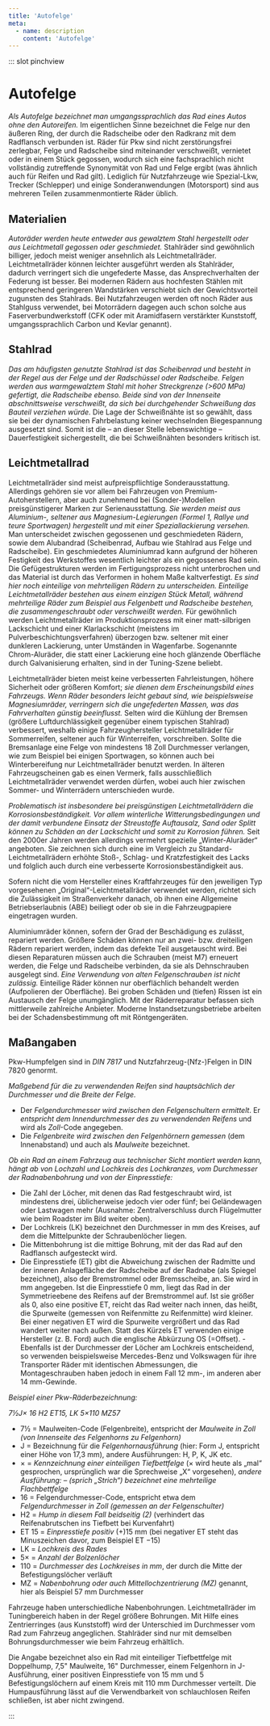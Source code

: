 ```yaml
---
title: 'Autofelge'
meta:
  - name: description
    content: 'Autofelge'
---
```


::: slot pinchview

# Autofelge

*Als Autofelge bezeichnet man umgangssprachlich das Rad eines Autos ohne den Autoreifen.* Im eigentlichen Sinne bezeichnet die Felge nur den äußeren Ring, der durch die Radscheibe oder den Radkranz mit dem Radflansch verbunden ist. Räder für Pkw sind nicht zerstörungsfrei zerlegbar, Felge und Radscheibe sind miteinander verschweißt, vernietet oder in einem Stück gegossen, wodurch sich eine fachsprachlich nicht vollständig zutreffende Synonymität von Rad und Felge ergibt (was ähnlich auch für Reifen und Rad gilt). Lediglich für Nutzfahrzeuge wie Spezial-Lkw, Trecker (Schlepper) und einige Sonderanwendungen (Motorsport) sind aus mehreren Teilen zusammenmontierte Räder üblich.

<YouTube videoid="9kuybmfmKVI" />

## Materialien

*Autoräder werden heute entweder aus gewalztem Stahl hergestellt oder aus Leichtmetall gegossen oder geschmiedet.* Stahlräder sind gewöhnlich billiger, jedoch meist weniger ansehnlich als Leichtmetallräder. Leichtmetallräder können leichter ausgeführt werden als Stahlräder, dadurch verringert sich die ungefederte Masse, das Ansprechverhalten der Federung ist besser. Bei modernen Rädern aus hochfesten Stählen mit entsprechend geringeren Wandstärken verschiebt sich der Gewichtsvorteil zugunsten des Stahlrads. Bei Nutzfahrzeugen werden oft noch Räder aus Stahlguss verwendet, bei Motorrädern dagegen auch schon solche aus Faserverbundwerkstoff (CFK oder mit Aramidfasern verstärkter Kunststoff, umgangssprachlich Carbon und Kevlar genannt).

## Stahlrad

*Das am häufigsten genutzte Stahlrad ist das Scheibenrad und besteht in der Regel aus der Felge und der Radschüssel oder Radscheibe. Felgen werden aus warmgewalztem Stahl mit hoher Streckgrenze (>600 MPa) gefertigt, die Radscheibe ebenso. Beide sind von der Innenseite abschnittsweise verschweißt, da sich bei durchgehender Schweißung das Bauteil verziehen würde.* Die Lage der Schweißnähte ist so gewählt, dass sie bei der dynamischen Fahrbelastung keiner wechselnden Biegespannung ausgesetzt sind. Somit ist die – an dieser Stelle lebenswichtige – Dauerfestigkeit sichergestellt, die bei Schweißnähten besonders kritisch ist.

## Leichtmetallrad

Leichtmetallräder sind meist aufpreispflichtige Sonderausstattung. Allerdings gehören sie vor allem bei Fahrzeugen von Premium-Autoherstellern, aber auch zunehmend bei (Sonder-)Modellen preisgünstigerer Marken zur Serienausstattung. *Sie werden meist aus Aluminium-, seltener aus Magnesium-Legierungen (Formel 1, Rallye und teure Sportwagen) hergestellt und mit einer Speziallackierung versehen.* Man unterscheidet zwischen gegossenen und geschmiedeten Rädern, sowie dem Alubandrad (Scheibenrad, Aufbau wie Stahlrad aus Felge und Radscheibe). Ein geschmiedetes Aluminiumrad kann aufgrund der höheren Festigkeit des Werkstoffes wesentlich leichter als ein gegossenes Rad sein. Die Gefügestrukturen werden im Fertigungsprozess nicht unterbrochen und das Material ist durch das Verformen in hohem Maße kaltverfestigt. *Es sind hier noch einteilige von mehrteiligen Rädern zu unterscheiden. Einteilige Leichtmetallräder bestehen aus einem einzigen Stück Metall, während mehrteilige Räder zum Beispiel aus Felgenbett und Radscheibe bestehen, die zusammengeschraubt oder verschweißt werden.* Für gewöhnlich werden Leichtmetallräder im Produktionsprozess mit einer matt-silbrigen Lackschicht und einer Klarlackschicht (meistens im Pulverbeschichtungsverfahren) überzogen bzw. seltener mit einer dunkleren Lackierung, unter Umständen in Wagenfarbe. Sogenannte Chrom-Aluräder, die statt einer Lackierung eine hoch glänzende Oberfläche durch Galvanisierung erhalten, sind in der Tuning-Szene beliebt.

Leichtmetallräder bieten meist keine verbesserten Fahrleistungen, höhere Sicherheit oder größeren Komfort; *sie dienen dem Erscheinungsbild eines Fahrzeugs. Wenn Räder besonders leicht gebaut sind, wie beispielsweise Magnesiumräder, verringern sich die ungefederten Massen, was das Fahrverhalten günstig beeinflusst.* Selten wird die Kühlung der Bremsen (größere Luftdurchlässigkeit gegenüber einem typischen Stahlrad) verbessert, weshalb einige Fahrzeughersteller Leichtmetallräder für Sommerreifen, seltener auch für Winterreifen, vorschreiben. Sollte die Bremsanlage eine Felge von mindestens 18 Zoll Durchmesser verlangen, wie zum Beispiel bei einigen Sportwagen, so können auch bei Winterbereifung nur Leichtmetallräder benutzt werden. In älteren Fahrzeugscheinen gab es einen Vermerk, falls ausschließlich Leichtmetallräder verwendet werden dürfen, wobei auch hier zwischen Sommer- und Winterrädern unterschieden wurde.

*Problematisch ist insbesondere bei preisgünstigen Leichtmetallrädern die Korrosionsbeständigkeit. Vor allem winterliche Witterungsbedingungen und der damit verbundene Einsatz der Streustoffe Auftausalz, Sand oder Splitt können zu Schäden an der Lackschicht und somit zu Korrosion führen.* Seit den 2000er Jahren werden allerdings vermehrt spezielle „Winter-Aluräder“ angeboten. Sie zeichnen sich durch eine im Vergleich zu Standard-Leichtmetallrädern erhöhte Stoß-, Schlag- und Kratzfestigkeit des Lacks und folglich auch durch eine verbesserte Korrosionsbeständigkeit aus.

Sofern nicht die vom Hersteller eines Kraftfahrzeuges für den jeweiligen Typ vorgesehenen „Original“-Leichtmetallräder verwendet werden, richtet sich die Zulässigkeit im Straßenverkehr danach, ob ihnen eine Allgemeine Betriebserlaubnis (ABE) beiliegt oder ob sie in die Fahrzeugpapiere eingetragen wurden.

Aluminiumräder können, sofern der Grad der Beschädigung es zulässt, repariert werden. Größere Schäden können nur an zwei- bzw. dreiteiligen Rädern repariert werden, indem das defekte Teil ausgetauscht wird. Bei diesen Reparaturen müssen auch die Schrauben (meist M7) erneuert werden, die Felge und Radscheibe verbinden, da sie als Dehnschrauben ausgelegt sind. *Eine Verwendung von alten Felgenschrauben ist nicht zulässig.* Einteilige Räder können nur oberflächlich behandelt werden (Aufpolieren der Oberfläche). Bei groben Schäden und (tiefen) Rissen ist ein Austausch der Felge unumgänglich. Mit der Räderreparatur befassen sich mittlerweile zahlreiche Anbieter. Moderne Instandsetzungsbetriebe arbeiten bei der Schadensbestimmung oft mit Röntgengeräten.

## Maßangaben

Pkw-Humpfelgen sind in *DIN 7817* und Nutzfahrzeug-(Nfz-)Felgen in DIN 7820 genormt.

*Maßgebend für die zu verwendenden Reifen sind hauptsächlich der Durchmesser und die Breite der Felge.*

- Der *Felgendurchmesser wird zwischen den Felgenschultern ermittelt*. Er *entspricht dem Innendurchmesser des zu verwendenden Reifens* und wird als *Zoll*-Code angegeben.
- Die *Felgenbreite wird zwischen den Felgenhörnern gemessen* (dem Innenabstand) und auch als *Maulweite* bezeichnet.

*Ob ein Rad an einem Fahrzeug aus technischer Sicht montiert werden kann, hängt ab von Lochzahl und Lochkreis des Lochkranzes, vom Durchmesser der Radnabenbohrung und von der Einpresstiefe:*

- Die Zahl der Löcher, mit denen das Rad festgeschraubt wird, ist mindestens drei, üblicherweise jedoch vier oder fünf; bei Geländewagen oder Lastwagen mehr (Ausnahme: Zentralverschluss durch Flügelmutter wie beim Roadster im Bild weiter oben).
- Der Lochkreis (LK) bezeichnet den Durchmesser in mm des Kreises, auf dem die Mittelpunkte der Schraubenlöcher liegen.
- Die Mittenbohrung ist die mittige Bohrung, mit der das Rad auf den Radflansch aufgesteckt wird.
- Die Einpresstiefe (ET) gibt die Abweichung zwischen der Radmitte und der inneren Anlagefläche der Radscheibe auf der Radnabe (als Spiegel bezeichnet), also der Bremstrommel oder Bremsscheibe, an. Sie wird in mm angegeben. Ist die Einpresstiefe 0 mm, liegt das Rad in der Symmetrieebene des Reifens auf der Bremstrommel auf. Ist sie größer als 0, also eine positive ET, reicht das Rad weiter nach innen, das heißt, die Spurweite (gemessen von Reifenmitte zu Reifenmitte) wird kleiner. Bei einer negativen ET wird die Spurweite vergrößert und das Rad wandert weiter nach außen. Statt des Kürzels ET verwenden einige Hersteller (z. B. Ford) auch die englische Abkürzung OS (=Offset).
-Ebenfalls ist der Durchmesser der Löcher am Lochkreis entscheidend, so verwenden beispielsweise Mercedes-Benz und Volkswagen für ihre Transporter Räder mit identischen Abmessungen, die Montageschrauben haben jedoch in einem Fall 12 mm-, im anderen aber 14 mm-Gewinde.

*Beispiel einer Pkw-Räderbezeichnung:*

*7½J× 16 H2 ET15, LK 5×110 MZ57*

- 7½ = Maulweiten-Code (Felgenbreite), entspricht der *Maulweite in Zoll (von Innenseite des Felgenhorns zu Felgenhorn)*
- J = Bezeichnung für die *Felgenhornausführung* (hier: Form J, entspricht einer Höhe von 17,3 mm), andere Ausführungen: H, P, K, JK etc.
- × = *Kennzeichnung einer einteiligen Tiefbettfelge* (× wird heute als „mal“ gesprochen, ursprünglich war die Sprechweise „X“ vorgesehen), *andere Ausführung: – (sprich „Strich“) bezeichnet eine mehrteilige Flachbettfelge*
- 16 = Felgendurchmesser-Code, entspricht etwa dem *Felgendurchmesser in Zoll (gemessen an der Felgenschulter)*
- H2 = *Hump in diesem Fall beidseitig (2)* (verhindert das Reifenabrutschen ins Tiefbett bei Kurvenfahrt)
- ET 15 = *Einpresstiefe positiv* (+)15 mm (bei negativer ET steht das Minuszeichen davor, zum Beispiel ET −15)
- LK = *Lochkreis des Rades*
- 5× = *Anzahl der Bolzenlöcher*
- 110 = *Durchmesser des Lochkreises in mm*, der durch die Mitte der Befestigungslöcher verläuft
- MZ = *Nabenbohrung oder auch Mittellochzentrierung (MZ)* genannt, hier als Beispiel 57 mm Durchmesser

Fahrzeuge haben unterschiedliche Nabenbohrungen. Leichtmetallräder im Tuningbereich haben in der Regel größere Bohrungen. Mit Hilfe eines Zentrierringes (aus Kunststoff) wird der Unterschied im Durchmesser vom Rad zum Fahrzeug angeglichen. Stahlräder sind nur mit demselben Bohrungsdurchmesser wie beim Fahrzeug erhältlich.

Die Angabe bezeichnet also ein Rad mit einteiliger Tiefbettfelge mit Doppelhump, 7,5" Maulweite, 16" Durchmesser, einem Felgenhorn in J-Ausführung, einer positiven Einpresstiefe von 15 mm und 5 Befestigungslöchern auf einem Kreis mit 110 mm Durchmesser verteilt. Die Humpausführung lässt auf die Verwendbarkeit von schlauchlosen Reifen schließen, ist aber nicht zwingend.

:::

<pinchView />